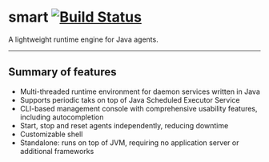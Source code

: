# smart [![Build Status](https://travis-ci.org/oswaldobapvicjr/smart.svg?branch=master)](https://travis-ci.org/oswaldobapvicjr/smart)

A lightweight runtime engine for Java agents.

---

## Summary of features

- Multi-threaded runtime environment for daemon services written in Java
- Supports periodic taks on top of Java Scheduled Executor Service
- CLI-based management console with comprehensive usability features, including autocompletion
- Start, stop and reset agents independently, reducing downtime
- Customizable shell
- Standalone: runs on top of JVM, requiring no application server or additional frameworks
